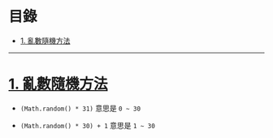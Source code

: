 <h1 id="top">目錄</h1>

- [1. 亂數隨機方法](#s1)

---

# <a id="s1" class="md-title" href="#top">1. 亂數隨機方法</a>

- `(Math.random() * 31)` 意思是 `0 ~ 30`

- `(Math.random() * 30) + 1` 意思是 `1 ~ 30`
